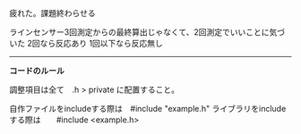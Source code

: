 疲れた。課題終わらせる

ラインセンサー3回測定からの最終算出じゃなくて、2回測定でいいことに気づいた
2回なら反応あり
1回以下なら反応無し

------------------------------------------------------------
__コードのルール__

調整項目は全て　.h > private に配置すること。

自作ファイルをincludeする際は　#include "example.h"
ライブラリをincludeする際は　　#include <example.h>
